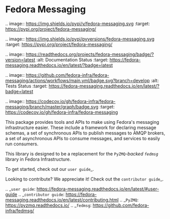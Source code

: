 Fedora Messaging
================

.. image:: https://img.shields.io/pypi/v/fedora-messaging.svg
    :target: https://pypi.org/project/fedora-messaging/

.. image:: https://img.shields.io/pypi/pyversions/fedora-messaging.svg
    :target: https://pypi.org/project/fedora-messaging/

.. image:: https://readthedocs.org/projects/fedora-messaging/badge/?version=latest
    :alt: Documentation Status
    :target: https://fedora-messaging.readthedocs.io/en/latest/?badge=latest

.. image:: https://github.com/fedora-infra/fedora-messaging/actions/workflows/main.yml/badge.svg?branch=develop
    :alt: Tests Status
    :target: https://fedora-messaging.readthedocs.io/en/latest/?badge=latest

.. image:: https://codecov.io/gh/fedora-infra/fedora-messaging/branch/master/graph/badge.svg
  :target: https://codecov.io/gh/fedora-infra/fedora-messaging

This package provides tools and APIs to make using Fedora's messaging
infrastructure easier. These include a framework for declaring message schemas,
a set of synchronous APIs to publish messages to AMQP brokers, a set of
asynchronous APIs to consume messages, and services to easily run consumers.

This library is designed to be a replacement for the `PyZMQ`_-backed `fedmsg`_
library in Fedora Infrastructure.

To get started, check out our `user guide`_.

Looking to contribute? We appreciate it! Check out the `contributor guide`_.


.. _`user guide`: https://fedora-messaging.readthedocs.io/en/latest/#user-guide
.. _`contributor guide`: https://fedora-messaging.readthedocs.io/en/latest/contributing.html
.. _`PyZMQ`: https://pyzmq.readthedocs.io/
.. _`fedmsg`: https://github.com/fedora-infra/fedmsg/

